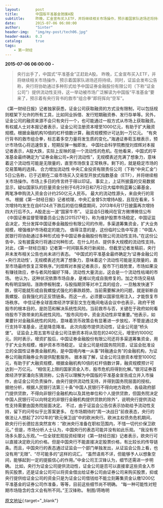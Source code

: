 ```yaml
---
layout:       post
title:        中国版平准基金驰援A股
subtitle:     昨晚，汇金宣布买入ETF，并将继续相关市场操作，预示着国家队进场还将持续。
date:         2015-07-06 06:00:00
author:       "Sinter"
header-img:   "img/my-post/tech06.jpg"
header-mask:  0.3
catalog:      true
tags:
    - 第一财经
---
```


**2015-07-06 06:00:00**  **-**

> 央行出手了，中国式“平准基金”正赶赴A股。
昨晚，汇金宣布买入ETF，并将继续相关市场操作，预示着国家队进场还将持续。同时，证监会发布公告称，央行将协助通过多种形式给予中国证券金融股份有限公司（下称“证金公司”）提供流动性支持，这一举动被市场广泛解读为中国版“平准基金”要来了，预示着有央行背书的救市“组合拳”即将挥向“空军”。

《第一财经日报》记者独家获悉，证金公司获取融资的方式没有限制，可以包括规则框架下允许的所有工具，比如同业拆借、发行短期融资券、发行存单等。另外，证金公司的融资来源不会只有央行一个，也可能通过一般方式从市场上获取融资。
有权威人士对本报记者表示，证金公司注册资本增至1000亿元，有助于扩大融资规模。根据金融机构10倍的杠杆倍数计算，融资规模预计可达到一万亿元。
“有央行背书的救市组合拳，标志着多空力量将发生质的变化。”海通证券荀玉根表示，预计市场信心将迅速恢复，短期反弹一触即发。
中国社会科学院教授刘煜辉对本报记者表示，A股大跌，实际上反映的是一个流动性的危机。在他看来，中国式的平准基金最终确定为“证券金融公司+央行流动性”，无规模表述充满了想象力，意味着这个流动性可能是无限量的，直至市场恢复正常秩序。剩下的，就是稳定市场的交易策略的选择。
合力增加流动性
中央汇金投资有限责任公司（下称“中央汇金”）5日公告称，已于近期在二级市场买入交易型开放式指数基金（ETF），并将继续相关市场操作。市场上多日的传言终于得以印证。
事实上，上证所披露的交易数据显示，疑似国家队的巨量资金分别于6月29日和7月2日大幅申购蓝筹公募基金，两笔净申购流入资金合计约250亿元人民币。
最大的流动性源头，来自央行的背书。
根据《第一财经日报》记者梳理，中央汇金曾5次增持A股，且现在看来，5次增持均发生在自6124点下跌后的低位横盘期间，2013年6月17日披露再次增持四大行后不久，A股走出一波“国家牛市”。
证监会5日晚间在官方微博微信公布《中国证券监督管理委员会公告[2015]17号》，称为维护股票市场稳定，中国证监会决定，充分发挥中国证券金融股份有限公司的作用，多渠道筹集资金，扩大业务规模，增强维护市场稳定的能力。
值得注意的是，这份临时公告中写道：“中国人民银行将协助通过多种形式给予中国证券金融股份有限公司流动性支持。”在这份公告中，没有披露央行将通过何种形式、在什么时点、提供多大规模的流动性支持。
对此，《第一财经日报》记者第一时间联系央行新闻处，但截至记者发稿前，央行并未发布相关公告也尚未进行表态。
“中国式的平准基金最终确定为‘证券金融公司+央行流动性’，无规模表述充满了想象力，意味着这个流动性可能是无限量的，直至市场最终恢复正常秩序。”刘煜辉对本报记者表示，股市下行趋势里，市场如果没有赚钱效应，参与者风险偏好下降，流动性大量流出，这会是一个流动性枯竭的市场。
他认为，这种状况依靠市场自身，是难以完成自我修复的。加之市场交易结构有明显缺陷，涨跌停板制度，与股指期货等对冲工具的组合，一旦触发快速下跌，很可能就形成自我螺旋式强化的暴跌趋势。当前需要解决的问题，就是斩断自我螺旋、自我强化的正反馈链条。而这一点，必须要以国家信用注入，才能恢复市场秩序。
中信证券全球首席经济学家彭文生在晚间电话会议中也表示，政府干预股市的根本目的，是防范和解决系统性风险。当前救市与否，关键在于政府如何看待股市下跌带来的系统性风险。“股市风险中，资金流动性非常重要。”他表示，如果要针对金融系统性的风险，意味着货币政策会有显著进一步放松，不管是通过央行支持平准基金，还是降息降准。
此次向股市提供流动性，证金公司是“桥头堡”。
证监会上周五宣布证金公司注册资本将从现在的240亿元，增至约1000亿元。同时表示，增资扩股后，中国证券金融股份有限公司还将多渠道筹集资金，用于扩大业务规模，维护资本市场稳定。
证金公司是经国务院同意，证监会批准设立的全国性证券类金融机构，是中国境内唯一从事“转融通业务”的金融机构，为证券公司融资融券业务提供配套服务。
据本报了解，证金公司注册资本增至1000亿元，有助于扩大融资规模，根据金融机构10倍的杠杆倍数计算，融资规模预计可达到一万亿元。
“相信无上限的国家资金入市，股市危机将得到化解。”银河证券首席经济学家潘向东猜测称，公告可以理解为中国版的平准基金宣告成立并入市操作，由证金公司负责操作，由央行提供流动性支持，并得到国务院层面的授权。
据他分析，根据人民银行法第三十条“中国人民银行不得向地方政府、各级政府部门提供贷款，不得向非银行金融机构以及其他单位和个人提供贷款，但国务院决定中国人民银行可以向特定的非银行金融机构提供贷款的除外”，说明央行提供流动性支持需要由国务院层面决定。
不过，由于证监会公告仅表示协助给予流动性支持，留下的问号似乎比答案更多。
在市场期待的“周一决战日”前夜表态，央行的做法让人想起了2012年的“欧元保卫战”中的欧洲央行。欧洲主权债务危机期间，欧央行行长德拉吉突然宣布：“欧洲央行准备在职权范围内，不惜一切代价保卫欧元。”
但是，市场分析人士认为，中国央行的表态可能并没有如此乐观。
“我没有市场多头那么乐观。”一位全球宏观投资经理对《第一财经日报》记者表示，欧央行可以直接决定欧元的价格。但是中国央行不能直接决定股票价格，有比较长的传导链条。而且，中国央行的表态通过证监会一个部门单独发出，从证监会公告上看，也没有用“无限”、“尽可能多的”这样的词汇。
“虽然语焉不详，但能够予人以想象空间，能够起到一定的提振信心的作用。”中金公司王汉锋认为，细节还需进一步明确。
比如，央行为证金公司提供流动性，证金公司是否可以直接拿这些资金入市购买股票，还是证金公司可以将资金借出给证券公司由证券公司来购买股票，抑或央行提供给证金公司的资金只是为证金公司借钱给不能立刻筹集资金认缴1200亿平准基金的证券公司作准备，等等，目前这些细节尚不明确。
“每一种可能性对短期市场隐含的含义会有所不同。”王汉锋称。
制图/蒋皓明


[原文地址](http://www.yicai.com/news/4641061.html){:target="_blank"}


